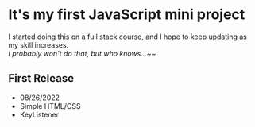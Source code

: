 # It's my first JavaScript mini project
I started doing this on a full stack course, and I hope to keep updating as my skill increases.  
_I probably won't do that, but who knows...~~_  

## First Release
 - 08/26/2022
 - Simple HTML/CSS
 - KeyListener
